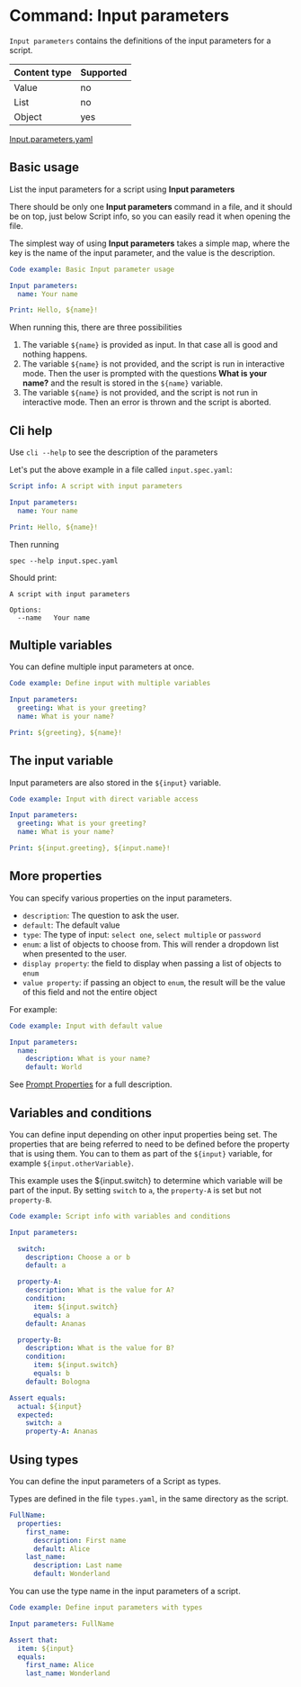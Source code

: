 # Command: Input parameters

`Input parameters` contains the definitions of the input parameters for a script.

| Content type | Supported |
|--------------|-----------|
| Value        | no        |
| List         | no        |
| Object       | yes       |

[Input.parameters.yaml](schema/Input%parameters.schema.yaml)

## Basic usage

List the input parameters for a script using **Input parameters**

There should be only one **Input parameters** command in a file, and it should be on top, just below Script info, so you
can easily read it when opening the file.

The simplest way of using **Input parameters** takes a simple map, where the key is the name of the input parameter, and
the value is the description.

<!-- yaml specscript
${input}:
 name: world
-->

```yaml specscript
Code example: Basic Input parameter usage

Input parameters:
  name: Your name

Print: Hello, ${name}!
```

When running this, there are three possibilities

1. The variable `${name}` is provided as input. In that case all is good and nothing happens.
2. The variable `${name}` is not provided, and the script is run in interactive mode. Then the user is prompted with the
   questions **What is your name?** and the result is stored in the `${name}` variable.
3. The variable `${name}` is not provided, and the script is not run in interactive mode. Then an error is thrown and
   the script is aborted.

## Cli help

Use `cli --help` to see the description of the parameters

Let's put the above example in a file called `input.spec.yaml`:

```yaml file=input.spec.yaml
Script info: A script with input parameters

Input parameters:
  name: Your name

Print: Hello, ${name}!
```

Then running

```shell cli
spec --help input.spec.yaml
```

Should print:

```output
A script with input parameters

Options:
  --name   Your name
```

## Multiple variables

You can define multiple input parameters at once.

<!-- yaml specscript
${input}:
   greeting: Hello
   name: world
-->

```yaml specscript
Code example: Define input with multiple variables

Input parameters:
  greeting: What is your greeting?
  name: What is your name?

Print: ${greeting}, ${name}!
```

## The input variable

Input parameters are also stored in the `${input}` variable.

<!-- yaml specscript
${input}:
   greeting: Hello
   name: world
-->

```yaml specscript
Code example: Input with direct variable access

Input parameters:
  greeting: What is your greeting?
  name: What is your name?

Print: ${input.greeting}, ${input.name}!
```

## More properties

You can specify various properties on the input parameters.

* `description`: The question to ask the user.
* `default`: The default value
* `type`: The type of input: `select one`, `select multiple` or `password`
* `enum`: a list of objects to choose from. This will render a dropdown list when presented to the user.
* `display property`: the field to display when passing a list of objects to `enum`
* `value property`: if passing an object to `enum`, the result will be the value of this field and not the entire object

For example:

```yaml specscript
Code example: Input with default value

Input parameters:
  name:
    description: What is your name?
    default: World
```

See [Prompt Properties](../user-interaction/Prompt.spec.md) for a full description.

## Variables and conditions

You can define input depending on other input properties being set. The properties that are being referred to need to be
defined before the property that is using them. You can to them as part of the `${input}` variable, for example
`${input.otherVariable}`.

This example uses the ${input.switch} to determine which variable will be part of the input. By setting `switch` to `a`,
the `property-A` is set but not `property-B`.

<!-- yaml specscript
${input}: { }
-->

<!-- TODO Make this run in interactive mode, so we can use 'Answers' for a more compelling example. --> 

```yaml specscript
Code example: Script info with variables and conditions

Input parameters:

  switch:
    description: Choose a or b
    default: a

  property-A:
    description: What is the value for A?
    condition:
      item: ${input.switch}
      equals: a
    default: Ananas

  property-B:
    description: What is the value for B?
    condition:
      item: ${input.switch}
      equals: b
    default: Bologna

Assert equals:
  actual: ${input}
  expected:
    switch: a
    property-A: Ananas
```

## Using types

You can define the input parameters of a Script as types.

Types are defined in the file `types.yaml`, in the same directory as the script.

```yaml file=types.yaml
FullName:
  properties:
    first_name:
      description: First name
      default: Alice
    last_name:
      description: Last name
      default: Wonderland
```

You can use the type name in the input parameters of a script.

```yaml specscript
Code example: Define input parameters with types

Input parameters: FullName

Assert that:
  item: ${input}
  equals:
    first_name: Alice
    last_name: Wonderland
```


